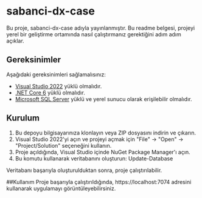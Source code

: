 # sabanci-dx-case

Bu proje, sabanci-dx-case adıyla yayınlanmıştır. Bu readme belgesi, projeyi yerel bir geliştirme ortamında nasıl çalıştırmanız gerektiğini adım adım açıklar.

## Gereksinimler

Aşağıdaki gereksinimleri sağlamalısınız:

- [Visual Studio 2022](https://visualstudio.microsoft.com/) yüklü olmalıdır.
- [.NET Core 6](https://dotnet.microsoft.com/download/dotnet/6.0) yüklü olmalıdır.
- [Microsoft SQL Server](https://www.microsoft.com/en-us/sql-server/sql-server-downloads) yüklü ve yerel sunucu olarak erişilebilir olmalıdır.

## Kurulum

1. Bu depoyu bilgisayarınıza klonlayın veya ZIP dosyasını indirin ve çıkarın.
2. Visual Studio 2022'yi açın ve projeyi açmak için "File" -> "Open" -> "Project/Solution" seçeneğini kullanın.
3. Proje açıldığında, Visual Studio içinde NuGet Package Manager'ı açın.
4. Bu komutu kullanarak veritabanını oluşturun:
   Update-Database
   
Veritabanı başarıyla oluşturulduktan sonra, proje çalıştırılabilir.

##Kullanım
Proje başarıyla çalıştırıldığında, https://localhost:7074 adresini kullanarak uygulamayı görüntüleyebilirsiniz.
